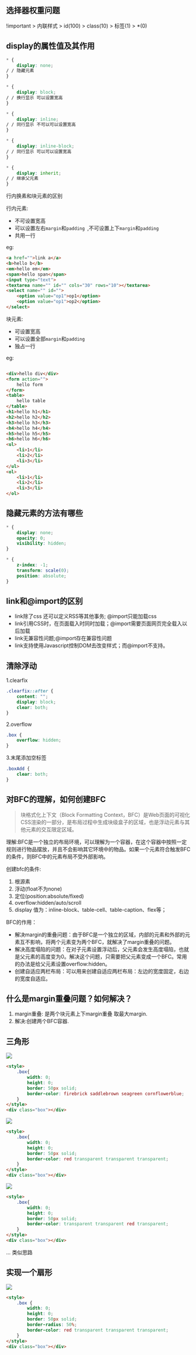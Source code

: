 ## 选择器权重问题

!important > 内联样式 > id(100) > class(10) > 标签(1) > *(0)

## display的属性值及其作用

```css
* {
    display: none;
/ / 隐藏元素
}

* {
    display: block;
/ / 换行显示 可以设置宽高
}

* {
    display: inline;
/ / 同行显示 不可以可以设置宽高
}

* {
    display: inline-block;
/ / 同行显示 可以可以设置宽高
}

* {
    display: inherit;
/ / 继承父元素
}
```

行内换素和块元素的区别

行内元素:

+ 不可设置宽高
+ 可以设置左右`margin`和`padding `,不可设置上下`margin`和`padding`
+ 共用一行

eg:

```html
<a href="">link a</a>
<b>hello b</b>
<em>hello em</em>
<span>hello span</span>
<input type="text">
<textarea name="" id="" cols="30" rows="10"></textarea>
<select name="" id="">
    <option value="op1">op1</option>
    <option value="op1">op2</option>
</select>
```

块元素:

+ 可设置宽高
+ 可以设置全部`margin`和`padding `
+ 独占一行

eg:

```html

<div>hello div</div>
<form action="">
    hello form
</form>
<table>
    hello table
</table>
<h1>hello h1</h1>
<h2>hello h2</h2>
<h3>hello h3</h3>
<h4>hello h4</h4>
<h5>hello h5</h5>
<h6>hello h6</h6>
<ul>
    <li>1</li>
    <li>2</li>
    <li>3</li>
</ul>
<ol>
    <li>1</li>
    <li>2</li>
    <li>3</li>
</ol>
```

## 隐藏元素的方法有哪些

```css
* {
    display: none;
    opacity: 0;
    visibility: hidden;
}
```

```css
* {
    z-index: -1;
    transform: scale(0);
    position: absolute;
}
```

## link和@import的区别

+ link除了css 还可以定义RSS等其他事务; @import只能加载css
+ link引用CSS时，在页面载入时同时加载；@import需要页面网页完全载入以后加载
+ link无兼容性问题;@import存在兼容性问题
+ link支持使用Javascript控制DOM去改变样式；而@import不支持。

## 清除浮动

1.clearfix

```css
.clearfix::after {
    content: "";
    display: block;
    clear: both;
}
```

2.overflow

```css
.box {
    overflow: hidden;
}
```

3.末尾添加空标签

```css
.boxAdd {
    clear: both;
}
```

## 对BFC的理解，如何创建BFC

> 块格式化上下文（Block Formatting Context，BFC）是Web页面的可视化CSS渲染的一部分，是布局过程中生成块级盒子的区域，也是浮动元素与其他元素的交互限定区域。

理解:BFC是一个独立的布局环境，可以理解为一个容器，在这个容器中按照一定规则进行物品摆放，并且不会影响其它环境中的物品。如果一个元素符合触发BFC的条件，则BFC中的元素布局不受外部影响。

创建bfc的条件:

1. 根源素
2. 浮动(float不为none)
3. 定位(position:absolute/fixed)
4. overflow:hidden/auto/scroll
5. display 值为：inline-block、table-cell、table-caption、flex等；

BFC的作用：

+ 解决margin的重叠问题：由于BFC是一个独立的区域，内部的元素和外部的元素互不影响，将两个元素变为两个BFC，就解决了margin重叠的问题。
+ 解决高度塌陷的问题：在对子元素设置浮动后，父元素会发生高度塌陷，也就是父元素的高度变为0。解决这个问题，只需要把父元素变成一个BFC。常用的办法是给父元素设置overflow:hidden。
+ 创建自适应两栏布局：可以用来创建自适应两栏布局：左边的宽度固定，右边的宽度自适应。

## 什么是margin重叠问题？如何解决？

1. margin重叠: 是两个块元素上下margin重叠 取最大margin.
2. 解决:创建两个BFC容器.

## 三角形

<img src="https://cdn.nlark.com/yuque/0/2020/png/1500604/1603636245125-d60dca78-0577-4aa1-8809-f1d38594889a.png?x-oss-process=image%2Fresize%2Cw_500#align=left&display=inline&height=298&margin=%5Bobject%20Object%5D&originHeight=502&originWidth=1012&size=0&status=done&style=stroke&width=600">

```html
<style>
    .box{
        width: 0;
        height: 0;
        border: 50px solid;
        border-color: firebrick saddlebrown seagreen cornflowerblue;
    }
</style>
<div class="box"></div>
```

<img src="https://cdn.nlark.com/yuque/0/2020/png/1500604/1603636245420-28c28277-5074-4725-9386-ffc955cf950a.png?x-oss-process=image%2Fresize%2Cw_500#align=left&display=inline&height=132&margin=%5Bobject%20Object%5D&originHeight=162&originWidth=738&size=0&status=done&style=stroke&width=600">

```html
<style>
    .box{
        width: 0;
        height: 0;
        border: 50px solid;
        border-color: red transparent transparent transparent;
    }
</style>
<div class="box"></div>
```

<img src="https://cdn.nlark.com/yuque/0/2020/png/1500604/1603636245172-36f955bd-075b-442a-b88b-6c084c66ed25.png?x-oss-process=image%2Fresize%2Cw_500#align=left&display=inline&height=133&margin=%5Bobject%20Object%5D&originHeight=140&originWidth=630&size=0&status=done&style=stroke&width=600">

```html
<style>
    .box{
        width: 0;
        height: 0;
        border: 50px solid;
        border-color: transparent transparent red transparent;
    }
</style>
<div class="box"></div>
```

... 类似思路

##  实现一个扇形

<img src="https://cdn.nlark.com/yuque/0/2020/png/1500604/1603636444767-26da7bbe-5479-44e2-9088-50c9211d6c0d.png?x-oss-process=image%2Fresize%2Cw_500#align=left&display=inline&height=190&margin=%5Bobject%20Object%5D&originHeight=234&originWidth=738&size=0&status=done&style=none&width=600">

```html
<style>
    .box {
        width: 0;
        height: 0;
        border: 50px solid;
        border-radius: 50%;
        border-color: red transparent transparent transparent;
    }
</style>
<div class="box"></div>
```

